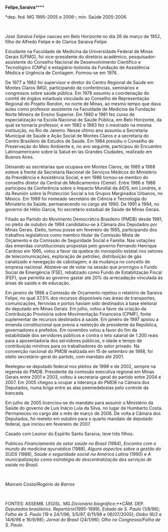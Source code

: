 **Felipe,****Saraiva**********

\*dep. fed. MG 1995-2005 e 2006-; min. Saúde 2005-2006.

 

*José Saraiva Felipe* nasceu em Belo Horizonte no dia 26 de março de
1952, filho de Alfredo Felipe e de Clarice Saraiva Felipe.

Estudante na Faculdade de Medicina da Universidade Federal de Minas
Gerais (UFMG), foi vice-presidente do diretório acadêmico,
pesquisador-assistente do Conselho Nacional de Desenvolvimento
Científico e Tecnológico (CNPq) e estagiário-bolsista da Fundação de
Assistência Médica e Urgência de Contagem. Formou-se em 1976.

De 1977 a 1982 foi supervisor e diretor do Centro Regional de Saúde em
Montes Claros (MG), participando de conferências, seminários e
congressos sobre saúde pública. Em 1978 assumiu a coordenação do comitê
de órgãos estaduais vinculado ao Conselho de Representação Regional do
Projeto Rondon, no norte de Minas, ao mesmo tempo que dava aulas como
professor assistente na Faculdade de Medicina da Fundação Norte Mineira
de Ensino Superior. Em 1980 e 1981 fez curso de especialização na Escola
Nacional de Saúde Pública, em Belo Horizonte, da qual se tornaria
professor, e em 1982 e 1983 fez o mestrado na mesma instituição, no Rio
de Janeiro. Nesse último ano assumiu a Secretaria Municipal de Saúde e
Ação Social de Montes Claros e a secretaria do Centro Brasileiro de
Estudos de Saúde. Em 1984 presidiu o Conselho de Preservação do Meio
Ambiente e, no ano seguinte, participou do Encuentro Latinoamericano
sobre la Salud en las Grandes Ciudades, realizado em Buenos Aires.

Deixando as secretarias que ocupava em Montes Claros, de 1985 a 1988
esteve à frente da Secretaria Nacional de Serviços Médicos do Ministério
da Previdência e Assistência Social, e em 1986 tornou-se membro do
conselho diretor da Central de Medicamentos (Ceme). Entre 1986 e 1988
participou da Conferência sobre o Impacto Mundial da AIDS, em Londres, e
da Reunión sobre la Protección Social a los Grupos Marginados Urbanos,
no México. Em 1989 foi nomeado secretário de Ciência e Tecnologia do
Ministério da Saúde, permanecendo no cargo até 1990. De 1991 a 1994, no
governo de Hélio Garcia, foi secretário estadual de Saúde de Minas
Gerais.

Filiado ao Partido do Movimento Democrático Brasileiro (PMDB) desde
1981, no pleito de outubro de 1994 candidatou-se à Câmara dos Deputados
por Minas Gerais. Eleito, tomou posse em fevereiro de 1995, participando
dos trabalhos legislativos como membro titular da Comissão Mista de
Orçamento e da Comissão de Seguridade Social e Família. Nas votações das
emendas constitucionais propostas pelo governo Fernando Henrique Cardoso
em 1995, votou a favor da quebra do monopólio estatal nos setores de
telecomunicações, exploração de petróleo, distribuição de gás canalizado
e navegação de cabotagem; e da mudança no conceito de empresa nacional.
Absteve-se de votar na sessão que prorrogou o Fundo Social de Emergência
(FSE), rebatizado como Fundo de Estabilização Fiscal (FEF), que permitia
ao governo gastar até 20% da arrecadação vinculada às áreas de saúde e
de educação.

Em janeiro de 1996 a Comissão de Orçamento rejeitou o relatório de
Saraiva Felipe, no qual 37,5% dos recursos disponíveis nas áreas de
transportes, comunicações, ferrovias e portos haviam sido destinados à
base eleitoral do deputado em Minas Gerais. Em julho, votou a favor da
criação da Contribuição Provisória sobre Movimentação Financeira (CPMF),
fonte suplementar de recursos destinados à saúde. Em janeiro de 1997
apoiou a emenda constitucional que previa a reeleição de presidente da
República, governadores e prefeitos. Em novembro votou a favor do fim da
estabilidade dos servidores públicos e contra o teto salarial de 1.200
reais para a aposentadoria dos servidores públicos, e idade e tempo de
contribuição mínimos para os trabalhadores do setor privado. Na
convenção nacional do PMDB realizada em 15 de setembro de 1998, foi
eleito secretário-geral do partido, com mandato até 2001.

Reelegeu-se deputado federal nos pleitos de 1998 e de 2002, sempre na
legenda do PMDB. Presidente da comissão executiva regional em Minas
Gerais entre 2001 e 2003, voltou à secretaria-geral do partido entre
2004 e 2007. Em 2005 chegou a ocupar a liderança do PMDB na Câmara dos
Deputados, numa briga entre as alas peemedebistas pelo controle da
bancada.

Em julho de 2005 licenciou-se do mandato para assumir o Ministério da
Saúde do governo de Luís Inácio Lula da Silva, no lugar de Humberto
Costa. Permaneceu no cargo até o mês de março de 2006. De volta à Câmara
dos Deputados, foi reeleito em outubro para o quarto mandato de deputado
federal, que iniciou em fevereiro de 2007.

Casado com Leonor do Espírito Santo Saraiva, teve três filhos.

Publicou *Financiamento do setor saúde no Brasil* (1984), *Encontro com
o mundo da medicina ayurvédica* (1988), *Alguns aspectos sobre a gestão
do SUDS* (1988), *Saúde e seguridade social na América Latina* (1990) e
*A municipalização como estratégia de descentralização dos serviços de
saúde no Brasil*.

 

*Marcelo Costa/Rogério de Barros*

 

FONTES: ASSEMB. LEGISL. MG.*Dicionário biográfico*;**CÂM. DEP.
*Deputados brasileiros. Repertório*(1995-1999); *Estado de S. Paulo*
(1/8/96); *Folha de S. Paulo* (19 e 24/1/96, 3/5/97, 6/11/98 e
06/07/2005); *Globo* (6/2 e 14/6/96 e 16/9/98); *Jornal do Brasil*
(24/1/96); *Olho no Congresso/Folha de S. Paulo*.

 

